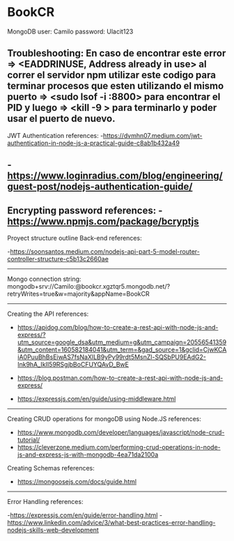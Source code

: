 # BookCR
MongoDB user: Camilo
password: Ulacit123


Troubleshooting:
En caso de encontrar este error => <EADDRINUSE, Address already in use> al correr el servidor npm utilizar este codigo para terminar procesos que esten utilizando el mismo puerto => <sudo lsof -i :8800> para encontrar el PID y luego => <kill -9 <PID>> para terminarlo y poder usar el puerto de nuevo. 
----------------------------------------------------------------
JWT Authentication references:
-https://dvmhn07.medium.com/jwt-authentication-in-node-js-a-practical-guide-c8ab1b432a49

-https://www.loginradius.com/blog/engineering/guest-post/nodejs-authentication-guide/
----------------------------------------------------------------
Encrypting password references:
-https://www.npmjs.com/package/bcryptjs
----------------------------------------------------------------
Proyect structure outline Back-end references:

-https://soonsantos.medium.com/nodejs-api-part-5-model-router-controller-structure-c5b13c2660ae

----------------------------------------------------------------
Mongo connection string: mongodb+srv://Camilo:<password>@bookcr.xgztqr5.mongodb.net/?retryWrites=true&w=majority&appName=BookCR

------------------------------------------------------------------------
Creating the API references:

- https://apidog.com/blog/how-to-create-a-rest-api-with-node-js-and-express/?utm_source=google_dsa&utm_medium=g&utm_campaign=20556541359&utm_content=160582184041&utm_term=&gad_source=1&gclid=CjwKCAiA0PuuBhBsEiwAS7fsNaXlLB9yPy99rdt5MsnZl-SQSbPU9EAdG2-lnk9hA_IkII59RSgjbBoCFUYQAvD_BwE

- https://blog.postman.com/how-to-create-a-rest-api-with-node-js-and-express/

- https://expressjs.com/en/guide/using-middleware.html

--------------------------------------------------------------------------
Creating CRUD operations for mongoDB using Node.JS references:

- https://www.mongodb.com/developer/languages/javascript/node-crud-tutorial/
- https://cleverzone.medium.com/performing-crud-operations-in-node-js-and-express-js-with-mongodb-4ea71da2100a

Creating Schemas references: 

- https://mongoosejs.com/docs/guide.html

----------------------------------------------------------------
Error Handling references:

-https://expressjs.com/en/guide/error-handling.html
-https://www.linkedin.com/advice/3/what-best-practices-error-handling-nodejs-skills-web-development